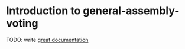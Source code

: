 # Introduction to general-assembly-voting

TODO: write [great documentation](http://jacobian.org/writing/what-to-write/)
